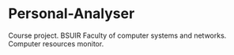 # Personal-Analyser
Course project. BSUIR Faculty of computer systems and networks.
Computer resources monitor.

